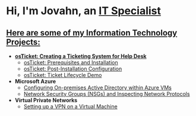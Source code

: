 <h1> Hi, I'm Jovahn, an <a href="https://www.linkedin.com/in/jovahn-benitez-1343a434b/">IT Specialist </h1>

<h2>Here are some of my Information Technology Projects:</h2>

- <b>osTicket: Creating a Ticketing System for Help Desk</b>
  - [osTicket: Prerequisites and Installation](https://github.com/JBeezy888/osticket-prereqs)
  - [osTicket: Post-Installation Configuration](https://github.com/JBeezy888/osTicket-Post-Installation-Configuration)
  - [osTicket: Ticket Lifecycle Demo](https://github.com/JBeezy888/osTicket-Ticket-Lifecycle-Examples)
- <b>Microsoft Azure</b>
  - [Configuring On-premises Active Directory within Azure VMs](https://github.com/00JMB/Configuring-On-premises-Active-Directory-within-Azure-VMs)
  - [Network Security Groups (NSGs) and Inspecting Network Protocols](https://github.com/00JMB/Network-Security-Groups-NSGs-and-Inspecting-Network-Protocols)
- <b>Virtual Private Networks</b>
  - [Setting up a VPN on a Virtual Machine](https://github.com/00JMB/Setting-up-a-VPN-on-a-Virtual-Machine)
